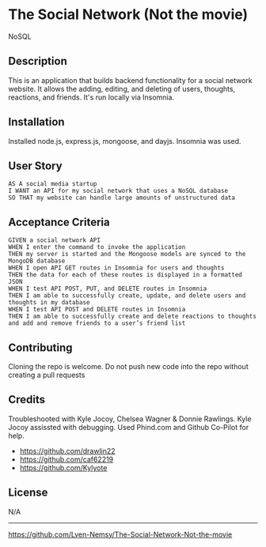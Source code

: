# The Social Network (Not the movie)
NoSQL



## Description
This is an application that builds backend functionality for a social network website. It allows the adding, editing, and deleting of users, thoughts, reactions, and friends. It's run locally via Insomnia. 

## Installation
Installed node.js, express.js, mongoose, and dayjs. Insomnia was used.


## User Story

```
AS A social media startup
I WANT an API for my social network that uses a NoSQL database
SO THAT my website can handle large amounts of unstructured data
```

## Acceptance Criteria

```
GIVEN a social network API
WHEN I enter the command to invoke the application
THEN my server is started and the Mongoose models are synced to the MongoDB database
WHEN I open API GET routes in Insomnia for users and thoughts
THEN the data for each of these routes is displayed in a formatted JSON
WHEN I test API POST, PUT, and DELETE routes in Insomnia
THEN I am able to successfully create, update, and delete users and thoughts in my database
WHEN I test API POST and DELETE routes in Insomnia
THEN I am able to successfully create and delete reactions to thoughts and add and remove friends to a user’s friend list
```

## Contributing
Cloning the repo is welcome. Do not push new code into the repo without creating a pull requests


## Credits

Troubleshooted with Kyle Jocoy, Chelsea Wagner & Donnie Rawlings.
Kyle Jocoy assissted with debugging.
Used Phind.com and Github Co-Pilot for help.
- https://github.com/drawlin22
- https://github.com/caf62219
- https://github.com/Kylyote


## License
N/A

---

https://github.com/Lven-Nemsy/The-Social-Network-Not-the-movie

